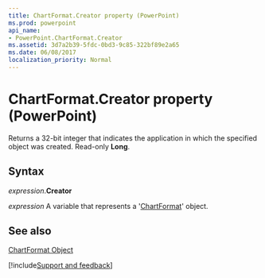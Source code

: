 ```yaml
---
title: ChartFormat.Creator property (PowerPoint)
ms.prod: powerpoint
api_name:
- PowerPoint.ChartFormat.Creator
ms.assetid: 3d7a2b39-5fdc-0bd3-9c85-322bf89e2a65
ms.date: 06/08/2017
localization_priority: Normal
---
```



# ChartFormat.Creator property (PowerPoint)

Returns a 32-bit integer that indicates the application in which the specified object was created. Read-only  **Long**.


## Syntax

_expression_.**Creator**

_expression_ A variable that represents a '[ChartFormat](PowerPoint.ChartFormat.md)' object.


## See also


[ChartFormat Object](PowerPoint.ChartFormat.md)

[!include[Support and feedback](~/includes/feedback-boilerplate.md)]
